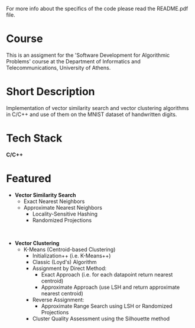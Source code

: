 For more info about the specifics of the code please read the README.pdf file.

# Course

This is an assigment for the 'Software Development for Algorithmic Problems' course at the Department of Informatics and Telecommunications, University of Athens.

# Short Description

Implementation of vector similarity search and vector clustering algorithms in C/C++ and use of them on the MNIST dataset of handwritten digits.

# Tech Stack

**C/C++**

# Featured

- **Vector Similarity Search**
  - Exact Nearest Neighbors
  - Approximate Nearest Neighbors
    - Locality-Sensitive Hashing
    - Randomized Projections

<br>

- **Vector Clustering**
    - K-Means (Centroid-based Clustering)
      - Initialization++ (i.e. K-Means++)
      - Classic (Loyd's) Algorithm
      - Assignment by Direct Method:
        - Exact Approach (i.e. for each datapoint return nearest centroid)
        - Approximate Approach (use LSH and return approximate nearest centroid)
      - Reverse Assignment:
        - Approximate Range Search using LSH or Randomized Projections
      - Cluster Quality Assessment using the Silhouette method
